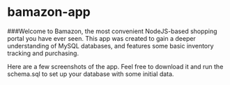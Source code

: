 # bamazon-app

###Welcome to Bamazon, the most convenient NodeJS-based shopping portal you have ever seen. This app was created to gain a deeper understanding of MySQL databases, and features some basic inventory tracking and purchasing. 

Here are a few screenshots of the app. Feel free to download it and run the schema.sql to set up your database with some initial data.

